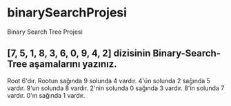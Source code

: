 # binarySearchProjesi
Binary Search Tree Projesi
## [7, 5, 1, 8, 3, 6, 0, 9, 4, 2] dizisinin Binary-Search-Tree aşamalarını yazınız. 
Root 6'dır. Rootun sağında 9 solunda 4 vardır. 
4'ün solunda 2 sağında 5 vardır. 9'un solunda 8 vardır. 
2'nin solunda 0 sağında 3 vardır. 8'in solunda 7 vardır. 
0'ın sağında 1 vardır.